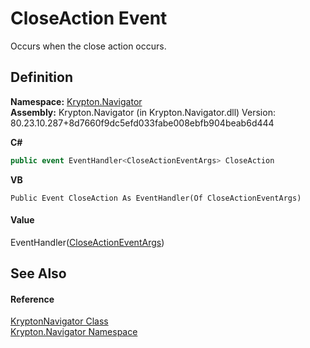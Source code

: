 # CloseAction Event


Occurs when the close action occurs.



## Definition
**Namespace:** <a href="a21ac074-d119-3dc6-bd1c-d3a12c0128bc.md">Krypton.Navigator</a>  
**Assembly:** Krypton.Navigator (in Krypton.Navigator.dll) Version: 80.23.10.287+8d7660f9dc5efd033fabe008ebfb904beab6d444

**C#**
``` C#
public event EventHandler<CloseActionEventArgs> CloseAction
```
**VB**
``` VB
Public Event CloseAction As EventHandler(Of CloseActionEventArgs)
```



#### Value
EventHandler(<a href="af8f8c7f-bd2c-f958-8a6c-aa3e98b76c78.md">CloseActionEventArgs</a>)

## See Also


#### Reference
<a href="5b32a15b-85d7-1db8-3c10-e43632f905eb.md">KryptonNavigator Class</a>  
<a href="a21ac074-d119-3dc6-bd1c-d3a12c0128bc.md">Krypton.Navigator Namespace</a>  
